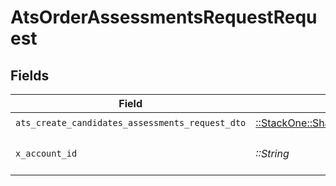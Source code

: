 # AtsOrderAssessmentsRequestRequest


## Fields

| Field                                                                                                                           | Type                                                                                                                            | Required                                                                                                                        | Description                                                                                                                     |
| ------------------------------------------------------------------------------------------------------------------------------- | ------------------------------------------------------------------------------------------------------------------------------- | ------------------------------------------------------------------------------------------------------------------------------- | ------------------------------------------------------------------------------------------------------------------------------- |
| `ats_create_candidates_assessments_request_dto`                                                                                 | [::StackOne::Shared::AtsCreateCandidatesAssessmentsRequestDto](../../models/shared/atscreatecandidatesassessmentsrequestdto.md) | :heavy_check_mark:                                                                                                              | N/A                                                                                                                             |
| `x_account_id`                                                                                                                  | *::String*                                                                                                                      | :heavy_check_mark:                                                                                                              | The account identifier                                                                                                          |